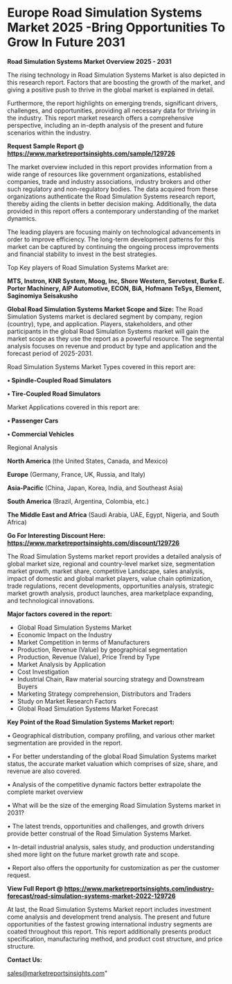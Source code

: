 # Europe Road Simulation Systems Market 2025 -Bring Opportunities To Grow In Future 2031

<Strong> Road Simulation Systems Market Overview 2025 - 2031</strong>

The rising technology in Road Simulation Systems Market is also depicted in this research report. Factors that are boosting the growth of the market, and giving a positive push to thrive in the global market is explained in detail.

Furthermore, the report highlights on emerging trends, significant drivers, challenges, and opportunities, providing all necessary data for thriving in the industry. This report market research offers a comprehensive perspective, including an in-depth analysis of the present and future scenarios within the industry.

<strong>Request Sample Report @ <a href=https://www.marketreportsinsights.com/sample/129726>https://www.marketreportsinsights.com/sample/129726</a></strong>

The market overview included in this report provides information from a wide range of resources like government organizations, established companies, trade and industry associations, industry brokers and other such regulatory and non-regulatory bodies. The data acquired from these organizations authenticate the Road Simulation Systems research report, thereby aiding the clients in better decision making. Additionally, the data provided in this report offers a contemporary understanding of the market dynamics.

The leading players are focusing mainly on technological advancements in order to improve efficiency. The long-term development patterns for this market can be captured by continuing the ongoing process improvements and financial stability to invest in the best strategies.

Top Key players of Road Simulation Systems Market are:

<strong>MTS, Instron, KNR System, Moog, Inc, Shore Western, Servotest, Burke E. Porter Machinery, AIP Automotive, ECON, BiA, Hofmann TeSys, Element, Saginomiya Seisakusho</strong>

<strong><b>Global Road Simulation Systems Market Scope and Size:</b></strong>
The Road Simulation Systems market is declared segment by company, region (country), type, and application. Players, stakeholders, and other participants in the global Road Simulation Systems market will gain the market scope as they use the report as a powerful resource. The segmental analysis focuses on revenue and product by type and application and the forecast period of 2025-2031.

Road Simulation Systems Market Types covered in this report are:

<strong>• Spindle-Coupled Road Simulators

• Tire-Coupled Road Simulators</strong>

Market Applications covered in this report are:

<strong>• Passenger Cars

• Commercial Vehicles</strong> 

Regional Analysis

<strong>North America</strong> (the United States, Canada, and Mexico)

<strong>Europe</strong> (Germany, France, UK, Russia, and Italy)

<strong>Asia-Pacific</strong> (China, Japan, Korea, India, and Southeast Asia)

<strong>South America</strong> (Brazil, Argentina, Colombia, etc.)

<strong>The Middle East and Africa</strong> (Saudi Arabia, UAE, Egypt, Nigeria, and South Africa)

<strong>Go For Interesting Discount Here: <a href=https://www.marketreportsinsights.com/discount/129726>https://www.marketreportsinsights.com/discount/129726</a></strong>

The Road Simulation Systems market report provides a detailed analysis of global market size, regional and country-level market size, segmentation market growth, market share, competitive Landscape, sales analysis, impact of domestic and global market players, value chain optimization, trade regulations, recent developments, opportunities analysis, strategic market growth analysis, product launches, area marketplace expanding, and technological innovations.

<strong><b>Major factors covered in the report:</b></strong>
<ul>
  <li>Global Road Simulation Systems Market </li>
  <li>Economic Impact on the Industry</li>
  <li>Market Competition in terms of Manufacturers</li>
  <li>Production, Revenue (Value) by geographical segmentation</li>
  <li>Production, Revenue (Value), Price Trend by Type</li>
  <li>Market Analysis by Application</li>
  <li>Cost Investigation</li>
  <li>Industrial Chain, Raw material sourcing strategy and Downstream Buyers</li>
  <li>Marketing Strategy comprehension, Distributors and Traders</li>
  <li>Study on Market Research Factors</li>
  <li>Global Road Simulation Systems Market Forecast</li>
</ul>

<strong><b>Key Point of the Road Simulation Systems Market report:</b></strong>

• Geographical distribution, company profiling, and various other market segmentation are provided in the report.

• For better understanding of the global Road Simulation Systems market status, the accurate market valuation which comprises of size, share, and revenue are also covered.

• Analysis of the competitive dynamic factors better extrapolate the complete market overview

• What will be the size of the emerging Road Simulation Systems market in 2031?

• The latest trends, opportunities and challenges, and growth drivers provide better construal of the Road Simulation Systems Market.

• In-detail industrial analysis, sales study, and production understanding shed more light on the future market growth rate and scope.

• Report also offers the opportunity for customization as per the customer request.

<strong><b>View Full Report @ <a href=https://www.marketreportsinsights.com/industry-forecast/road-simulation-systems-market-2022-129726>https://www.marketreportsinsights.com/industry-forecast/road-simulation-systems-market-2022-129726</a></b></strong>


At last, the Road Simulation Systems Market report includes investment come analysis and development trend analysis. The present and future opportunities of the fastest growing international industry segments are coated throughout this report. This report additionally presents product specification, manufacturing method, and product cost structure, and price structure.

<strong>Contact Us:</strong>

sales@marketreportsinsights.com"
